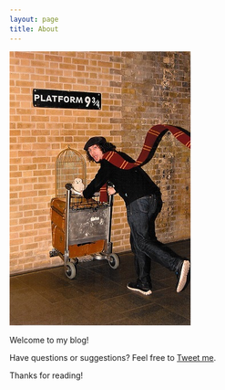 ```yaml
---
layout: page
title: About
---
```



<img src="/public/pf934.jpg" class="container" />

<p class="message">
  Welcome to my blog!
</p>

Have questions or suggestions? Feel free to <a href="https://twitter.com/canigetapickle" target="_blank">Tweet me</a>.

Thanks for reading!
